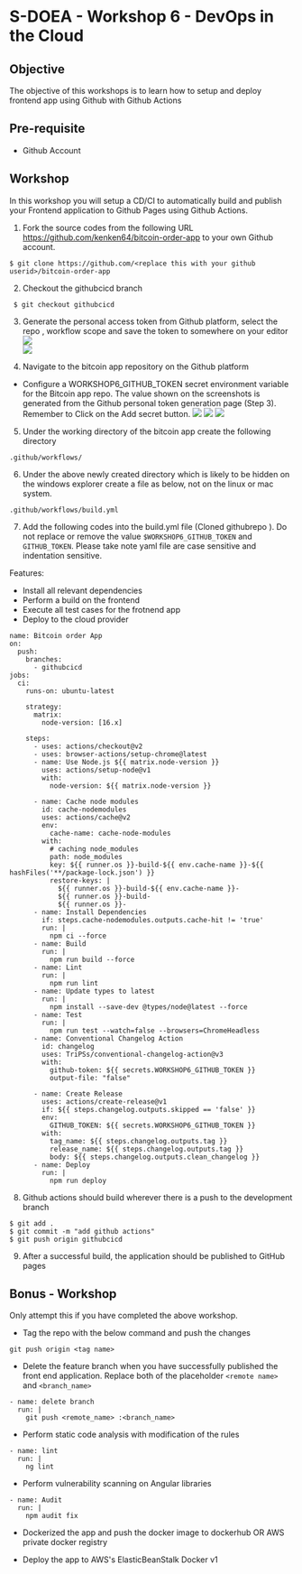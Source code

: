 # S-DOEA - Workshop 6 - DevOps in the Cloud

## Objective

The objective of this workshops is to learn how to setup and deploy frontend app using Github with Github Actions

## Pre-requisite

- Github Account

## Workshop

In this workshop you will setup a CD/CI to automatically build and publish your Frontend application to Github Pages using Github Actions.

1. Fork the source codes from the following URL https://github.com/kenken64/bitcoin-order-app to your own Github account.

```
$ git clone https://github.com/<replace this with your github userid>/bitcoin-order-app
```

2. Checkout the githubcicd branch

```
 $ git checkout githubcicd
```

3. Generate the personal access token from Github platform, select the repo , workflow scope and save the token to somewhere on your editor
   <img src="./screens/github_token.png" >
   <br>
   <img src="./screens/github_token2.png" >

   
4. Navigate to the bitcoin app repository on the Github platform

- Configure a WORKSHOP6_GITHUB_TOKEN secret environment variable for the Bitcoin app repo. The value shown on the screenshots is generated from the Github personal token generation page (Step 3). Remember to Click on the Add secret button.
  <img src="./screens/travis1.png" >
  <img src="./screens/travis2.png" >
  <img src="./screens/travis3.png" >

5. Under the working directory of the bitcoin app create the following directory

```
.github/workflows/
```

6. Under the above newly created directory which is likely to be hidden on the windows explorer create a file as below, not on the linux or mac system.

```
.github/workflows/build.yml
```

7. Add the following codes into the build.yml file (Cloned githubrepo ). Do not replace or remove the value `$WORKSHOP6_GITHUB_TOKEN` and `GITHUB_TOKEN`. Please take note yaml file are case sensitive and indentation sensitive.

Features:

- Install all relevant dependencies
- Perform a build on the frontend
- Execute all test cases for the frotnend app
- Deploy to the cloud provider

```
name: Bitcoin order App
on:
  push:
    branches:
      - githubcicd
jobs:
  ci:
    runs-on: ubuntu-latest

    strategy:
      matrix:
        node-version: [16.x]

    steps:
      - uses: actions/checkout@v2
      - uses: browser-actions/setup-chrome@latest
      - name: Use Node.js ${{ matrix.node-version }}
        uses: actions/setup-node@v1
        with:
          node-version: ${{ matrix.node-version }}

      - name: Cache node modules
        id: cache-nodemodules
        uses: actions/cache@v2
        env:
          cache-name: cache-node-modules
        with:
          # caching node_modules
          path: node_modules
          key: ${{ runner.os }}-build-${{ env.cache-name }}-${{ hashFiles('**/package-lock.json') }}
          restore-keys: |
            ${{ runner.os }}-build-${{ env.cache-name }}-
            ${{ runner.os }}-build-
            ${{ runner.os }}-
      - name: Install Dependencies
        if: steps.cache-nodemodules.outputs.cache-hit != 'true'
        run: |
          npm ci --force
      - name: Build
        run: |
          npm run build --force
      - name: Lint
        run: |
          npm run lint
      - name: Update types to latest
        run: |
          npm install --save-dev @types/node@latest --force
      - name: Test
        run: |
          npm run test --watch=false --browsers=ChromeHeadless
      - name: Conventional Changelog Action
        id: changelog
        uses: TriPSs/conventional-changelog-action@v3
        with:
          github-token: ${{ secrets.WORKSHOP6_GITHUB_TOKEN }}
          output-file: "false"

      - name: Create Release
        uses: actions/create-release@v1
        if: ${{ steps.changelog.outputs.skipped == 'false' }}
        env:
          GITHUB_TOKEN: ${{ secrets.WORKSHOP6_GITHUB_TOKEN }}
        with:
          tag_name: ${{ steps.changelog.outputs.tag }}
          release_name: ${{ steps.changelog.outputs.tag }}
          body: ${{ steps.changelog.outputs.clean_changelog }}
      - name: Deploy
        run: |
          npm run deploy

```

8. Github actions should build wherever there is a push to the development branch

```
$ git add .
$ git commit -m "add github actions"
$ git push origin githubcicd
```
9. After a successful build, the application should be published to
    GitHub pages


## Bonus - Workshop

Only attempt this if you have completed the above workshop.

- Tag the repo with the below command and push the changes 

```
git push origin <tag name>
```

- Delete the feature branch when you have successfully published the
  front end application. Replace both of the placeholder `<remote name>` and `<branch_name>`

```
- name: delete branch
  run: |
    git push <remote_name> :<branch_name>
```

- Perform static code analysis with modification of the rules

```
- name: lint
  run: |
    ng lint
```

- Perform vulnerability scanning on Angular libraries

```
- name: Audit 
  run: |
    npm audit fix

```

- Dockerized the app and push the docker image to dockerhub OR AWS private docker registry

- Deploy the app to AWS's ElasticBeanStalk Docker v1
